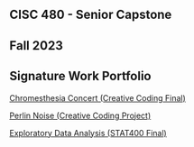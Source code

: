 ## CISC 480 - Senior Capstone
## Fall 2023
## Signature Work Portfolio

[Chromesthesia Concert (Creative Coding Final)](https://github.com/emmccracken/creative-coding-final)   


[Perlin Noise (Creative Coding Project)](https://github.com/emmccracken/perlin-noise-project)   


[Exploratory Data Analysis (STAT400 Final)](https://github.com/emmccracken/stat-400-final)  

